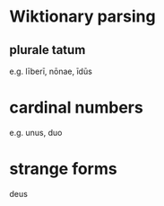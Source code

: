 # Wiktionary parsing

## plurale tatum
e.g. līberī, nōnae, īdūs

# cardinal numbers
e.g. unus, duo

# strange forms
deus
